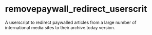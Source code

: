 # removepaywall_redirect_userscrit
A userscript to redirect paywalled articles from a large number of international media sites to their archive.today version.
